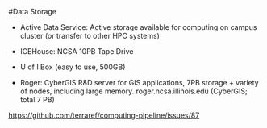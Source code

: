 #Data Storage
- Active Data Service: Active storage available for computing on campus cluster (or transfer to other HPC systems)

- ICEHouse: NCSA 10PB Tape Drive

- U of I Box (easy to use, 500GB)

- Roger: CyberGIS R&D server for GIS applications, 7PB storage + variety of nodes, including large memory. roger.ncsa.illinois.edu (CyberGIS; total 7 PB)


https://github.com/terraref/computing-pipeline/issues/87
 